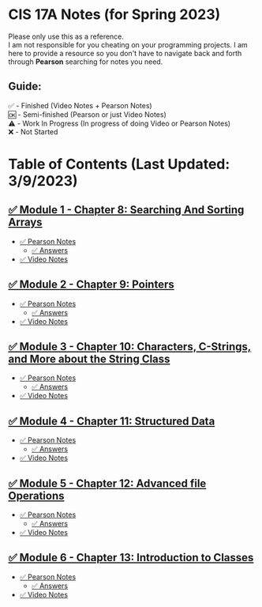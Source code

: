 # CIS 17A Notes (for Spring 2023)
Please only use this as a reference. <br />
I am not responsible for you cheating on your programming projects. I am here to provide a resource so you don't have to navigate back and forth through **Pearson** searching for notes you need.

## Guide:
✅ - Finished (Video Notes + Pearson Notes) <br />
🆗 - Semi-finished (Pearson or just Video Notes) <br />
⚠️ - Work In Progress (In progress of doing Video or Pearson Notes) <br />
❌ - Not Started <br />

# Table of Contents (Last Updated: 3/9/2023)
## [✅ Module 1 - Chapter 8: Searching And Sorting Arrays](/Module%201/)
- [✅ Pearson Notes](/Module%201/Pearson%20Notes)
  - [✅ Answers](Module%201/Pearson%20Notes/!%20Unit%208%20Answers.md)
- [✅ Video Notes](/Module%201/Video%20Notes)
## [✅ Module 2 - Chapter 9: Pointers](/Module%202/)
- [✅ Pearson Notes](/Module%202/Pearson%20Notes)
  - [✅ Answers](Module%202/Pearson%20Notes/!%20Unit%209%20Answers.md)
- [✅ Video Notes](/Module%202/Video%20Notes)
## [✅ Module 3 - Chapter 10: Characters, C-Strings, and More about the String Class](/Module%203/) 
- [✅ Pearson Notes](/Module%203/Pearson%20Notes)
  - [✅ Answers](/Module%204/Pearson%20Notes/!%20Unit%2010%20Answers.md)
- [✅ Video Notes](/Module%203/Video%20Notes) 
## [✅ Module 4 - Chapter 11: Structured Data](/Module%204/)
- [✅ Pearson Notes](/Module%204/Pearson%20Notes)
  - [✅ Answers](Module%204/Pearson%20Notes/!%20Unit%2011%20Answers.md)
- [✅ Video Notes](/Module%204/Video%20Notes)
## [✅ Module 5 - Chapter 12: Advanced file Operations](/Module%205)
- [✅ Pearson Notes](/Module%205/Pearson%20Notes)
  - [✅ Answers](/Module%205/Pearson%20Notes/!%20Unit%2012%20Answers.md)
- [✅ Video Notes](/Module%205/Video%20Notes)
## [✅ Module 6 - Chapter 13: Introduction to Classes](/Module%206)
- [✅ Pearson Notes](/Module%206/Pearson%20Notes)
  - [✅ Answers](/Module%206/Pearson%20Notes/!%20Unit%2013%20Answers.md)
- [✅ Video Notes](/Module%206/Video%20Notes)
